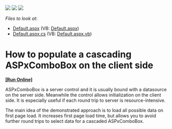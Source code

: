 <!-- default badges list -->
![](https://img.shields.io/endpoint?url=https://codecentral.devexpress.com/api/v1/VersionRange/128541984/13.1.4%2B)
[![](https://img.shields.io/badge/Open_in_DevExpress_Support_Center-FF7200?style=flat-square&logo=DevExpress&logoColor=white)](https://supportcenter.devexpress.com/ticket/details/E3556)
[![](https://img.shields.io/badge/📖_How_to_use_DevExpress_Examples-e9f6fc?style=flat-square)](https://docs.devexpress.com/GeneralInformation/403183)
<!-- default badges end -->
<!-- default file list -->
*Files to look at*:

* [Default.aspx](./CS/WebSite/Default.aspx) (VB: [Default.aspx](./VB/WebSite/Default.aspx))
* [Default.aspx.cs](./CS/WebSite/Default.aspx.cs) (VB: [Default.aspx.vb](./VB/WebSite/Default.aspx.vb))
<!-- default file list end -->
# How to populate a cascading ASPxComboBox on the client side 
<!-- run online -->
**[[Run Online]](https://codecentral.devexpress.com/e3556/)**
<!-- run online end -->


<p>ASPxComboBox is a server control and it is usually bound with a datasource on the server side. Meanwhile the control allows initialization on the client side. It is especially useful if each round trip to server is resource-intensive.</p><p>The main idea of the demonstrated approach is to load all possible data on first page load. It increases first page load time, but allows you to avoid further round trips to select data for a cascaded ASPxComboBox.</p>

<br/>


